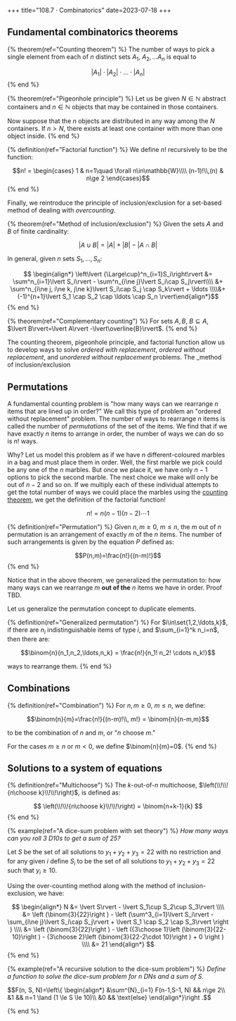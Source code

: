 +++
title="108.7 · Combinatorics"
date=2023-07-18
+++

## Fundamental combinatorics theorems

<!-- Counting theorem ------------------------------------------------------->
{% theorem(ref="Counting theorem") %}
The number of ways to pick a single element from each of $n$ distinct sets $A_1$,
$A_2, \ldots A_n$ is equal to

$$\lvert A_1\rvert\cdot\lvert A_2\rvert\cdot\ldots\cdot\lvert A_n\rvert$$
{% end %}
<!-- End counting theorem --------------------------------------------------->

<!-- Pigeonhole principle --------------------------------------------------->
{% theorem(ref="Pigeonhole principle") %}
Let us be given $N\in\mathbb{N}$ abstract containers and $n\in\mathbb{N}$ objects that may be contained in those containers.

Now suppose that the $n$ objects are distributed in any way among the $N$ containers.
If $n>N$, there exists at least one container with more than one object inside.
{% end %}
<!-- End pigeonhole principle ----------------------------------------------->

<!-- Factorial -------------------------------------------------------------->
{% definition(ref="Factorial function") %}
We define $n!$ recursively to be the function:

$$n! =
\begin{cases}
  1 & n=1\quad \forall n\in\mathbb{W}\\\\
  (n-1)!\\,(n) & n\ge 2
\end{cases}$$
{% end %}
<!-- End factorial ---------------------------------------------------------->

Finally, we reintroduce the principle of inclusion/exclusion for a set-based method of dealing with _overcounting_.

{% theorem(ref="Method of inclusion/exclusion") %}
Given the sets $A$ and $B$ of finite cardinality:

$$\lvert A\cup B\rvert = \lvert A\rvert + \lvert B\rvert - \lvert A\cap B\rvert$$

In general, given $n$ sets $S_1, \ldots, S_n$:

$$
\begin{align*}
\left\lvert {\Large\cup}^n_{i=1}S_i\right\rvert &= \sum^n_{i=1}\lvert S_i\rvert - \sum^n_{i\ne j}\lvert S_i\cap S_j\rvert\\\\ &+ \sum^n_{i\ne j, i\ne k, j\ne k}\lvert S_i\cap S_j \cap S_k\rvert + \ldots \\\\&+ (-1)^{n+1}\lvert S_1 \cap S_2 \cap \ldots \cap S_n \rvert\end{align*}$$ 
{% end %}

{% theorem(ref="Complementary counting") %}
For sets $A, B$, $B\subseteq A$, $\lvert B\rvert=\lvert A\rvert -\lvert\overline{B}\rvert$.
{% end %}

The counting theorem, pigeonhole principle, and factorial function allow us to develop ways to solve _ordered with replacement_, _ordered without replacement_, and _unordered without replacement_ problems. The _method of inclusion/exclusion

## Permutations

A fundamental counting problem is "how many ways can we rearrange $n$ items that are lined up in order?"
We call this type of problem an "ordered without replacement" problem.
The number of ways to rearrange $n$ items is called the number of _permutations_ of the set of the items.
We find that if we have exactly $n$ items to arrange in order, the number of ways we can do so is $n!$ ways.

Why?
Let us model this problem as if we have $n$ different-coloured marbles in a bag and must place them in order.
Well, the first marble we pick could be any one of the $n$ marbles.
But once we place it, we have only $n-1$ options to pick the second marble.
The next choice we make will only be out of $n-2$ and so on.
If we multiply each of these individual attempts to get the total number of ways we could place the marbles using the [counting theorem](./#counting-theorem), we get the definition of the factorial function!

$$n! = n(n-1)(n-2)\cdots 1$$

{% definition(ref="Permutation") %}
Given $n,m\ge 0$, $m\le n$, the $m$ out of $n$ permutation is an arrangement of exactly $m$ of the $n$ items.
The number of such arrangements is given by the equation $P$ defined as:

$$P(n,m)=\frac{n!}{(n-m)!}$$
{% end %}

Notice that in the above theorem, we generalized the permutation to: how many ways can we rearrange $m$ **out of the** $n$ items we have in order. Proof TBD.

Let us generalize the permutation concept to duplicate elements.

{% definition(ref="Generalized permutation") %}
For $i\in\set{1,2,\ldots,k}$, if there are $n_i$ indistinguishable items of type $i$, and $\sum_{i=1}^k n_i=n$, then there are:

$$\binom{n}{n_1,n_2,\ldots,n_k} = \frac{n!}{n_1! n_2! \cdots n_k!}$$

ways to rearrange them.
{% end %}

## Combinations

{% definition(ref="Combination") %}
For $n,m\ge 0$, $m\le n$, we define:

$$\binom{n}{m}=\frac{n!}{(n-m)!\\, m!} = \binom{n}{n-m,m}$$

to be the combination of $n$ and $m$, or "$n$ choose $m$."

For the cases $m\ge n$ or $m<0$, we define $\binom{n}{m}=0$.
{% end %}

## Solutions to a system of equations

{% definition(ref="Multichoose") %}
The $k$-out-of-$n$ multichoose, $\left(\\!\\!{n\choose k}\\!\\!\right)$, is defined as:

$$
\left(\\!\\!{n\choose k}\\!\\!\right) = \binom{n+k-1}{k}
$$
{% end %}

<!-- EXAMPLE ------------------------------------------------------------->
{% example(ref="A dice-sum problem with set theory") %}
_How many ways can you roll 3 D10s to get a sum of 25?_

Let $S$ be the set of all solutions to $y_1+y_2+y_3=22$ with no restriction and for any given $i$ define $S_i$ to be the set of all solutions to $y_1+y_2+y_3=22$ such that $y_i\ge 10$.

Using the over-counting method along with the method of inclusion-exclusion, we have:

$$
\begin{align*}
N &= \lvert S\rvert - \lvert S_1\cup S_2\cup S_3\rvert \\\\
  &= \left (\binom{3}{22}\right ) - \left (\sum^3_{i=1}\lvert S_i\rvert - \sum_{i\ne j}\lvert S_i\cap S_j\rvert + \lvert S_1 \cap S_2 \cap S_3\rvert \right ) \\\\
  &= \left (\binom{3}{22}\right ) - \left ({3\choose 1}\left (\binom{3}{22-10}\right ) - {3\choose 2}\left (\binom{3}{22-2\cdot 10}\right ) + 0 \right ) \\\\
  &= 21
\end{align*}
$$
{% end %}
<!-- END EXAMPLE --------------------------------------------------------->

<!-- EXAMPLE ------------------------------------------------------------->
{% example(ref="A recursive solution to the dice-sum problem") %}
_Define a function to solve the dice-sum problem for $n$ D$N$s and a sum of $S$._

$$F(n, S, N)=\left\\{ \begin{align*} &\sum^{N}_{i=1} F(n-1,S-1, N) && n\ge 2\\\\ &1 && n=1 \land (1 \le S \le 10)\\\\ &0 && \text{else} \end{align*}\right .$$

{% end %}
<!-- END EXAMPLE --------------------------------------------------------->
